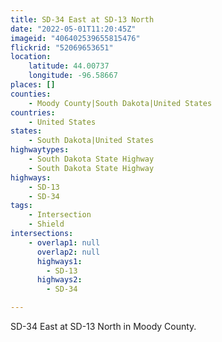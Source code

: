 ```yaml
---
title: SD-34 East at SD-13 North
date: "2022-05-01T11:20:45Z"
imageid: "406402539655815476"
flickrid: "52069653651"
location:
    latitude: 44.00737
    longitude: -96.58667
places: []
counties:
    - Moody County|South Dakota|United States
countries:
    - United States
states:
    - South Dakota|United States
highwaytypes:
    - South Dakota State Highway
    - South Dakota State Highway
highways:
    - SD-13
    - SD-34
tags:
    - Intersection
    - Shield
intersections:
    - overlap1: null
      overlap2: null
      highways1:
        - SD-13
      highways2:
        - SD-34

---
```

SD-34 East at SD-13 North in Moody County.